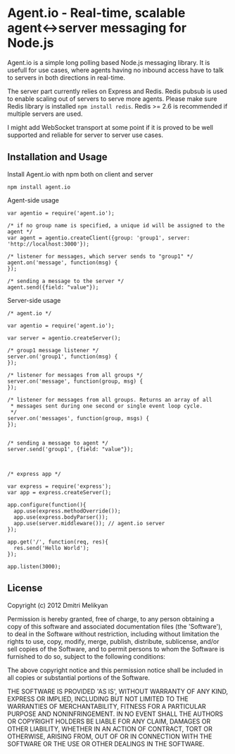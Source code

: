 Agent.io - Real-time, scalable agent<->server messaging for Node.js
========

Agent.io is a simple long polling based Node.js messaging library. It is usefull for use cases, where agents having no inbound access have to talk to servers in both directions in real-time. 

The server part currently relies on Express and Redis. Redis pubsub is used to enable scaling out of servers to serve more agents. Please make sure Redis library is installed `npm install redis`. Redis >= 2.6 is recommended if multiple servers are used.

I might add WebSocket transport at some point if it is proved to be well supported and reliable for server to server use cases. 


## Installation and Usage

Install Agent.io with npm both on client and server

    npm install agent.io 


Agent-side usage

    var agentio = require('agent.io');

    /* if no group name is specified, a unique id will be assigned to the agent */
    var agent = agentio.createClient({group: 'group1', server: 'http://localhost:3000'});

    /* listener for messages, which server sends to "group1" */
    agent.on('message', function(msg) {
    });

    /* sending a message to the server */
    agent.send({field: "value"});



Server-side usage

    /* agent.io */

    var agentio = require('agent.io');

    var server = agentio.createServer();

    /* group1 message listener */
    server.on('group1', function(msg) {
    });

    /* listener for messages from all groups */
    server.on('message', function(group, msg) {
    });

    /* listener for messages from all groups. Returns an array of all 
     * messages sent during one second or single event loop cycle.
     */
    server.on('messages', function(group, msgs) {
    });

    
    /* sending a message to agent */
    server.send('group1', {field: "value"});



    /* express app */

    var express = require('express');
    var app = express.createServer();

    app.configure(function(){
      app.use(express.methodOverride());
      app.use(express.bodyParser());
      app.use(server.middleware()); // agent.io server
    });

    app.get('/', function(req, res){
      res.send('Hello World');
    });

    app.listen(3000);



## License

Copyright (c) 2012 Dmitri Melikyan

Permission is hereby granted, free of charge, to any person obtaining a copy of this software and associated documentation files (the 'Software'), to deal in the Software without restriction, including without limitation the rights to use, copy, modify, merge, publish, distribute, sublicense, and/or sell copies of the Software, and to permit persons to whom the Software is furnished to do so, subject to the following conditions:

The above copyright notice and this permission notice shall be included in all copies or substantial portions of the Software.

THE SOFTWARE IS PROVIDED 'AS IS', WITHOUT WARRANTY OF ANY KIND, EXPRESS OR IMPLIED, INCLUDING BUT NOT LIMITED TO THE WARRANTIES OF MERCHANTABILITY, FITNESS FOR A PARTICULAR PURPOSE AND NONINFRINGEMENT. IN NO EVENT SHALL THE AUTHORS OR COPYRIGHT HOLDERS BE LIABLE FOR ANY CLAIM, DAMAGES OR OTHER LIABILITY, WHETHER IN AN ACTION OF CONTRACT, TORT OR OTHERWISE, ARISING FROM, OUT OF OR IN CONNECTION WITH THE SOFTWARE OR THE USE OR OTHER DEALINGS IN THE SOFTWARE.

